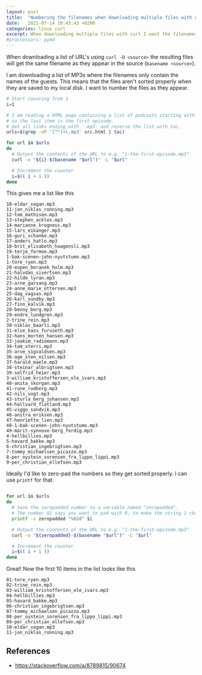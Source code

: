 ```yaml
---
layout: post
title:  "Numbering the filenames when downloading multiple files with cURL"
date:   2021-07-14 10:43:43 +0200
categories: linux curl
excerpt: When downloading multiple files with curl I want the filenames starting with its number in line of files.
#proccessors: pymd
---
```


When downloading a list of URL's using `curl -O <source>` the resulting files
will get the same filename as they appear in the source (`basename <source>`).

I am downloading a list of MP3s where the filenames only contain the names of
the guests. This means that the files aren't sorted properly when they are
saved to my local disk. I want to number the files as they appear.

```bash
# Start counting from 1
i=1

# I am reading a HTML page containing a list of podcasts starting with the newest one,
# so the last item is the first episode.
# Get all links ending with '.mp3' and reverse the list with tac.
urls=$(grep -oP '[^"]+\.mp3' src.html | tac)

for url in $urls
do
  # Output the contents of the URL to e.g. "1-the-first-episode.mp3"
  curl -o "${i}-$(basename "$url")" -L "$url"

  # Increment the counter
  i=$(( i + 1 ))
done
```

This gives me a list like this

```
10-eldar_vagan.mp3
11-jon_niklas_ronning.mp3
12-tom_mathisen.mp3
13-stephen_ackles.mp3
14-marianne_krogness.mp3
15-lars_eikanger.mp3
16-guri_schanke.mp3
17-anders_hatlo.mp3
18-brit_elisabeth_haagensli.mp3
19-terje_formoe.mp3
1-bak-scenen-john-nyutstumo.mp3
1-tore_ryen.mp3
20-espen_beranek_holm.mp3
21-halvdan_sivertsen.mp3
22-hilde_lyran.mp3
23-arne_garvang.mp3
24-anne_marie_ottersen.mp3
25-dag_vagsas.mp3
26-karl_sundby.mp3
27-finn_kalvik.mp3
28-benny_borg.mp3
29-endre_lundgren.mp3
2-trine_rein.mp3
30-niklas_baarli.mp3
31-else_kass_furuseth.mp3
32-hans_morten_hansen.mp3
33-joakim_radiomann.mp3
34-tom_sterri.mp3
35-arve_sigvaldsen.mp3
36-age_sten_nilsen.mp3
37-harald_maele.mp3
38-steinar_albrigtsen.mp3
39-solfrid_heier.mp3
3-william_kristoffersen_ole_ivars.mp3
40-anita_skorgan.mp3
41-rune_rudberg.mp3
42-nils_vogt.mp3
43-sturla_berg_johansen.mp3
44-hallvard_flatland.mp3
45-viggo_sandvik.mp3
46-anitra_eriksen.mp3
47-henriette_lien.mp3
48-1-bak-scenen-john-nyutstumo.mp3
49-marit-synnove-berg_ferdig.mp3
4-hellbillies.mp3
5-havard_bakke.mp3
6-christian_ingebrigtsen.mp3
7-tommy_michaelsen_picazzo.mp3
8-per_oystein_sorensen_fra_lippo_lippi.mp3
9-per_christian_ellefsen.mp3
```

Ideally I'd like to zero-pad the numbers so they get sorted properly.
I can use `printf` for that.

```bash

for url in $urls
do
  # Save the zeropadded number to a variable named "zeropadded".
  # The number 02 says you want to pad with 0, to make the string 2 characters long.
  printf -v zeropadded "%02d" $i

  # Output the contents of the URL to e.g. "1-the-first-episode.mp3"
  curl -o "${zeropadded}-$(basename "$url")" -L "$url"

  # Increment the counter
  i=$(( i + 1 ))
done
```

Great! Now the first 10 items in the list looks like this

```
01-tore_ryen.mp3
02-trine_rein.mp3
03-william_kristoffersen_ole_ivars.mp3
04-hellbillies.mp3
05-havard_bakke.mp3
06-christian_ingebrigtsen.mp3
07-tommy_michaelsen_picazzo.mp3
08-per_oystein_sorensen_fra_lippo_lippi.mp3
09-per_christian_ellefsen.mp3
10-eldar_vagan.mp3
11-jon_niklas_ronning.mp3
```

## References
- <https://stackoverflow.com/a/8789815/90674>
